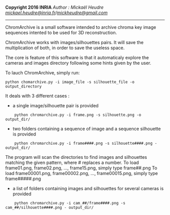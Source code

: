**Copyright 2016 INRIA**
*Author : Mickaël Heudre mickael.heudre@inria.fr/mickheudre@gmail.com*

***

ChromArchive is a small software intended to archive chroma key image sequences intented to be used for 3D reconstruction.

ChromArchive works with images/silhouettes pairs. It will save the multiplication of both, in order to save the useless space.

The core is feature of this software is that it automaticaly explore the cameras and images directory following some hints given by the user.

To lauch ChromArchive, simply run:
```
python chomarchive.py -i image_file -s silhouette_file -o output_directory
```
It deals with 3 different cases :
- a single image/silhouette pair is provided
```
	python chromarchive.py -i frame.png -s silhouette.png -o output_dir/
```

- two folders containing a sequence of image and a sequence silhouette is provided
```
	python chromarchive.py -i frame####.png -s silhouette####.png - output_dir/
```
The program will scan the directories to find images and silhouettes matching the given pattern, where # replaces a number.
To load frame01.png, frame02.png, ..., frame15.png, simply type frame##.png
To load frame00001.png, frame00002.png, ..., frame00015.png, simply type frame#####.png

- a list of folders containing images and silhouettes for several cameras is provided
```
	python chromarchive.py -i cam_##/frame####.png -s cam_##/silhouette####.png - output_dir/
```
